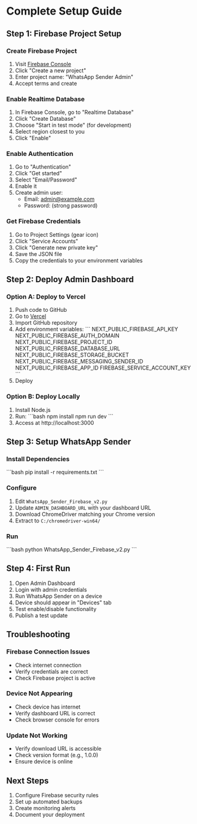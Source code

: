 # Complete Setup Guide

## Step 1: Firebase Project Setup

### Create Firebase Project
1. Visit [Firebase Console](https://console.firebase.google.com)
2. Click "Create a new project"
3. Enter project name: "WhatsApp Sender Admin"
4. Accept terms and create

### Enable Realtime Database
1. In Firebase Console, go to "Realtime Database"
2. Click "Create Database"
3. Choose "Start in test mode" (for development)
4. Select region closest to you
5. Click "Enable"

### Enable Authentication
1. Go to "Authentication"
2. Click "Get started"
3. Select "Email/Password"
4. Enable it
5. Create admin user:
   - Email: admin@example.com
   - Password: (strong password)

### Get Firebase Credentials
1. Go to Project Settings (gear icon)
2. Click "Service Accounts"
3. Click "Generate new private key"
4. Save the JSON file
5. Copy the credentials to your environment variables

## Step 2: Deploy Admin Dashboard

### Option A: Deploy to Vercel

1. Push code to GitHub
2. Go to [Vercel](https://vercel.com)
3. Import GitHub repository
4. Add environment variables:
   \`\`\`
   NEXT_PUBLIC_FIREBASE_API_KEY
   NEXT_PUBLIC_FIREBASE_AUTH_DOMAIN
   NEXT_PUBLIC_FIREBASE_PROJECT_ID
   NEXT_PUBLIC_FIREBASE_DATABASE_URL
   NEXT_PUBLIC_FIREBASE_STORAGE_BUCKET
   NEXT_PUBLIC_FIREBASE_MESSAGING_SENDER_ID
   NEXT_PUBLIC_FIREBASE_APP_ID
   FIREBASE_SERVICE_ACCOUNT_KEY
   \`\`\`
5. Deploy

### Option B: Deploy Locally

1. Install Node.js
2. Run:
   \`\`\`bash
   npm install
   npm run dev
   \`\`\`
3. Access at http://localhost:3000

## Step 3: Setup WhatsApp Sender

### Install Dependencies
\`\`\`bash
pip install -r requirements.txt
\`\`\`

### Configure
1. Edit `WhatsApp_Sender_Firebase_v2.py`
2. Update `ADMIN_DASHBOARD_URL` with your dashboard URL
3. Download ChromeDriver matching your Chrome version
4. Extract to `C:/chromedriver-win64/`

### Run
\`\`\`bash
python WhatsApp_Sender_Firebase_v2.py
\`\`\`

## Step 4: First Run

1. Open Admin Dashboard
2. Login with admin credentials
3. Run WhatsApp Sender on a device
4. Device should appear in "Devices" tab
5. Test enable/disable functionality
6. Publish a test update

## Troubleshooting

### Firebase Connection Issues
- Check internet connection
- Verify credentials are correct
- Check Firebase project is active

### Device Not Appearing
- Check device has internet
- Verify dashboard URL is correct
- Check browser console for errors

### Update Not Working
- Verify download URL is accessible
- Check version format (e.g., 1.0.0)
- Ensure device is online

## Next Steps

1. Configure Firebase security rules
2. Set up automated backups
3. Create monitoring alerts
4. Document your deployment
